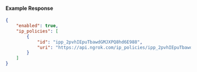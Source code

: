 <!-- Code generated for API Clients. DO NOT EDIT. -->

#### Example Response

```json
{
	"enabled": true,
	"ip_policies": [
		{
			"id": "ipp_2pvhIEpuTbawdGMJXPQ8hd6E988",
			"uri": "https://api.ngrok.com/ip_policies/ipp_2pvhIEpuTbawdGMJXPQ8hd6E988"
		}
	]
}
```
